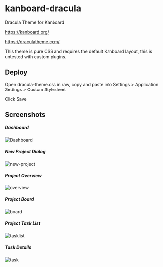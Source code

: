 # kanboard-dracula
Dracula Theme for Kanboard

https://kanboard.org/

https://draculatheme.com/

This theme is pure CSS and requires the default Kanboard layout, this is untested with custom plugins.

## Deploy

Open dracula-theme.css in raw, copy and paste into Settings > Application Settings > Custom Stylesheet

Click Save

## Screenshots

##### Dashboard
![Dashboard](https://user-images.githubusercontent.com/25502878/173530840-4ba19fd4-844a-4573-9a6c-a4c85b35a219.png)

##### New Project Dialog
![new-project](https://user-images.githubusercontent.com/25502878/173530842-bfe592b2-571b-454c-96a9-83b325ba494a.png)

##### Project Overview
![overview](https://user-images.githubusercontent.com/25502878/173530844-86115ab0-b3ca-499a-a93a-91b09715a627.png)

##### Project Board
![board](https://user-images.githubusercontent.com/25502878/173704658-b7aebaf7-6ce2-485a-a572-a6ee22a9cfec.png)

##### Project Task List
![tasklist](https://user-images.githubusercontent.com/25502878/173530847-e2648364-5157-4acb-9479-0b3fb029a459.png)

##### Task Details
![task](https://user-images.githubusercontent.com/25502878/173704659-3fd6649d-6cbc-406c-9892-f4e3162c192f.png)




